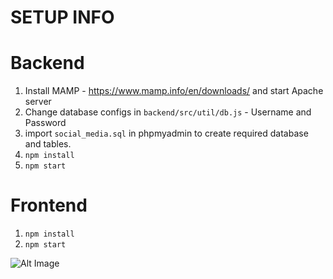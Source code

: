# SETUP INFO

# Backend

1. Install MAMP - https://www.mamp.info/en/downloads/ and start Apache server
2. Change database configs in `backend/src/util/db.js` - Username and Password
3. import `social_media.sql` in phpmyadmin to create required database and tables.
3. `npm install`
4. `npm start`

# Frontend

1. `npm install`
2. `npm start`

![Alt Image](https://imgur.com/JVjG0WP)
